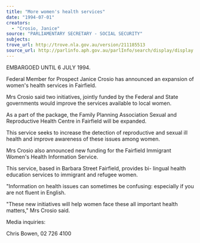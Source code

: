 ```yaml
---
title: "More women's health services"
date: "1994-07-01"
creators:
  - "Crosio, Janice"
source: "PARLIAMENTARY SECRETARY - SOCIAL SECURITY"
subjects:
trove_url: http://trove.nla.gov.au/version/211185513
source_url: http://parlinfo.aph.gov.au/parlInfo/search/display/display.w3p;query=Id%3A%22media/pressrel/XEO20%22
---
```




EMBARGOED UNTIL 6 JULY 1994.

 Federal Member for Prospect
Janice Crosio has announced an expansion of women's health services in
Fairfield.

 Mrs Crosio said two initiatives, jointly funded by
the Federal and State governments would improve the services available to
local women.

 As a part of the package, the Family Planning
Association Sexual and Reproductive Health Centre in Fairfield will be
expanded.

 This service seeks to increase the detection of
reproductive and sexual ill health and improve awareness of these issues
among women.

 Mrs Crosio also announced new funding for the
Fairfield Immigrant Women's Health Information Service.

 This
service, based in Barbara Street Fairfield, provides bi- lingual health
education services to immigrant and refugee women.

 "Information
on health issues can sometimes be confusing: especially if you are not
fluent in English.

 "These new initiatives will help women face
these all important health matters," Mrs Crosio said.

 Media
inquiries:

 Chris Bowen, 02 726 4100

